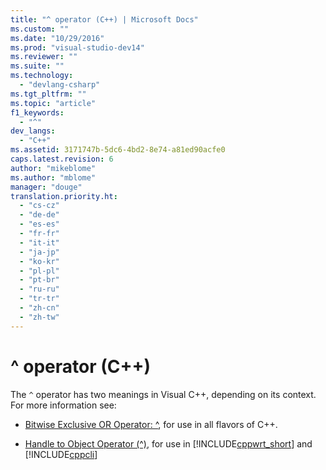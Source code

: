 ```yaml
---
title: "^ operator (C++) | Microsoft Docs"
ms.custom: ""
ms.date: "10/29/2016"
ms.prod: "visual-studio-dev14"
ms.reviewer: ""
ms.suite: ""
ms.technology: 
  - "devlang-csharp"
ms.tgt_pltfrm: ""
ms.topic: "article"
f1_keywords: 
  - "^"
dev_langs: 
  - "C++"
ms.assetid: 3171747b-5dc6-4bd2-8e74-a81ed90acfe0
caps.latest.revision: 6
author: "mikeblome"
ms.author: "mblome"
manager: "douge"
translation.priority.ht: 
  - "cs-cz"
  - "de-de"
  - "es-es"
  - "fr-fr"
  - "it-it"
  - "ja-jp"
  - "ko-kr"
  - "pl-pl"
  - "pt-br"
  - "ru-ru"
  - "tr-tr"
  - "zh-cn"
  - "zh-tw"
---
```

# ^ operator (C++)
The `^` operator has two meanings in Visual C++, depending on its context. For more information see:  
  
-   [Bitwise Exclusive OR Operator: ^](../Topic/Bitwise%20Exclusive%20OR%20Operator:%20%5E.md), for use in all flavors of C++.  
  
-   [Handle to Object Operator (^)](/visual-cpp/windows/handle-to-object-operator-hat-cpp-component-extensions), for use in [!INCLUDE[cppwrt_short](../misc/includes/cppwrt_short_md.md)] and [!INCLUDE[cppcli](../misc/includes/cppcli_md.md)]